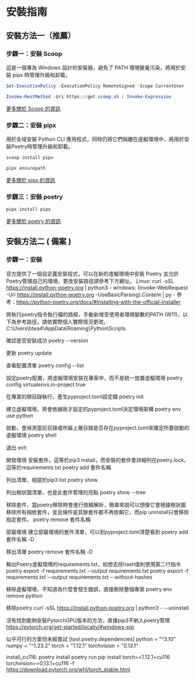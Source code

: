 # 安裝指南

## 安裝方法一（推薦）

### 步驟一：安裝 Scoop

這是一個專為 Windows 設計的安裝器，避免了 PATH 環境變量污染，將用於安裝 pipx 時管理升級和卸載。

```powershell
Set-ExecutionPolicy -ExecutionPolicy RemoteSigned -Scope CurrentUser
```

```powershell
Invoke-RestMethod -Uri https://get.scoop.sh | Invoke-Expression
```

[更多關於 Scoop 的資訊](https://scoop.sh/)

### 步驟二：安裝 pipx

用於全域安裝 Python CLI 應用程式，同時仍將它們隔離在虛擬環境中，將用於安裝Poetry時管理升級和卸載。

```powershell
scoop install pipx
```

```powershell
pipx ensurepath
```

[更多關於 pipx 的資訊](https://pipx.pypa.io/stable/installation/)

### 步驟三：安裝 poetry

```powershell
pipx install pipx
```

[更多關於 poetry 的資訊](https://python-poetry.org/docs/#installing-with-pipx)


## 安裝方法二 ( 備案 )

### 步驟一：安裝 
官方提供了一個自定義安裝程式，可以在新的虛擬環境中安裝 Poetry 並允許Poetry管理自己的環境，更改安裝路徑請參考下方網址。
Linux: curl -sSL https://install.python-poetry.org | python3 -
windows: (Invoke-WebRequest -Uri https://install.python-poetry.org -UseBasicParsing).Content | py -
參考：https://python-poetry.org/docs/#installing-with-the-official-installer

將執行poetry指令執行檔的路經，手動新增至使用者環境變數的PATH (W11)，以下為參考路徑，請依實際個人實際情況更改。
C:\Users\btea4\AppData\Roaming\Python\Scripts

確認是否安裝成功
poetry --version

更新
poetry update

查看配置清單
poetry config --list

設定poetry配置，將虛擬環境安裝在專案中，而不是統一放置虛擬環境
poetry config virtualenvs.in-project true



在專案的根目錄執行，產生pyproject.toml設定檔
poetry init

建立虛擬環境，將會依據剛才設定的pyproject.toml決定環境架構
poetry env use python

啟動，會偵測當前目錄或所屬上層目錄是否存在pyproject.toml來確定所要啟動的虛擬環境
poetry shell

退出
exit



開發環境
安裝套件，這等於pip3 install，而安裝的套件會詳細列在poetry.lock，這等於requirements.txt
poetry add 套件名稱

列出清單，相當於pip3 list
poetry show

列出樹狀圖清單，也是此套件管理的亮點
poetry show --tree

移除套件，當poetry移除時會進行依賴解析，簡單來說可以想像它會根據樹狀圖移除所有相依套件，並且條件是其餘套件都不再依賴它，而pip uninstall只會移除指定套件。
poetry remove 套件名稱


部屬環境
建立部屬環境的套件清單，可以到pyproject.toml清楚看到
poetry add 套件名稱 -D

移出清單
poetry remove 套件名稱 -D



輸出Poetry虛擬環境的requirements.txt，如想去除hash值則使用第二行指令
poetry export -f requirements.txt --output requirements.txt
poetry export -f requirements.txt --output requirements.txt --without-hashes



移除虛擬環境，不知道為什麼會發生錯誤，直接刪除整個專案
poetry env remove python

移除poetry
curl -sSL https://install.python-poetry.org | python3 - --uninstall



沒有找到能夠安裝PytorchGPU版本的方法，直接pip3不納入poetry管理
https://pytorch.org/get-started/locally/#windows-pip

似乎可行的方案但未經嘗試
[tool.poetry.dependencies]
python = "^3.10"
numpy = "^1.23.2"
torch = "1.12.1"
torchvision = "0.13.1"

install_cu116:
	poetry install
	poetry run pip install torch==1.12.1+cu116 torchvision==0.13.1+cu116 -f https://download.pytorch.org/whl/torch_stable.html
